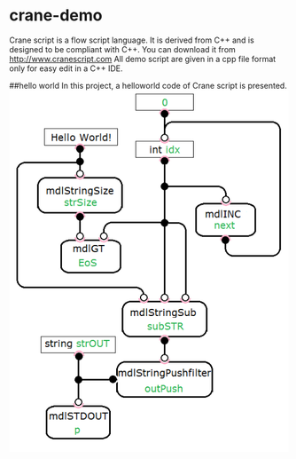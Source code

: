 # crane-demo
Crane script is a flow script language.
It is derived from C++ and is designed to be compliant with C++.
You can download it from http://www.cranescript.com
All demo script are given in a cpp file format only for easy edit in a C++ IDE.

##hello world
In this project, a helloworld code of Crane script is presented.
<img src="https://github.com/zhagmigmig/crane-demo/blob/main/images/dm0.png">


